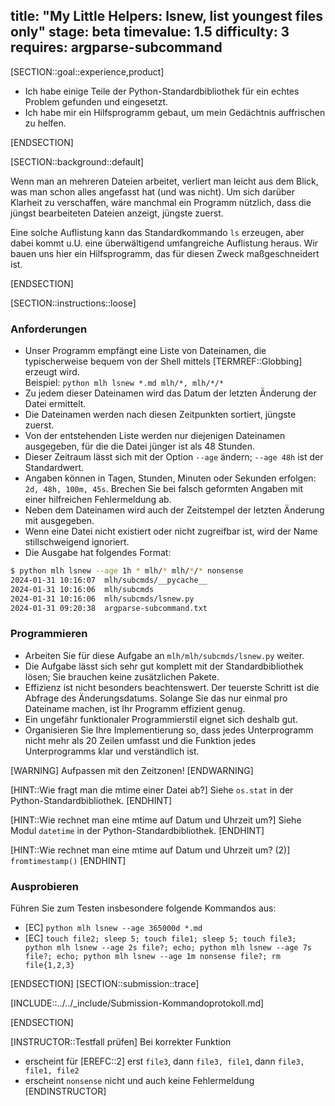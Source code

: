 title: "My Little Helpers: lsnew, list youngest files only"
stage: beta
timevalue: 1.5
difficulty: 3
requires: argparse-subcommand
---

[SECTION::goal::experience,product]

- Ich habe einige Teile der Python-Standardbibliothek für ein echtes Problem gefunden und eingesetzt.
- Ich habe mir ein Hilfsprogramm gebaut, um mein Gedächtnis auffrischen zu helfen.

[ENDSECTION]

[SECTION::background::default]

Wenn man an mehreren Dateien arbeitet, verliert man leicht aus dem Blick, 
was man schon alles angefasst hat (und was nicht).
Um sich darüber Klarheit zu verschaffen, wäre manchmal ein Programm nützlich, 
dass die jüngst bearbeiteten Dateien anzeigt, jüngste zuerst.

Eine solche Auflistung kann das Standardkommando `ls` erzeugen,
aber dabei kommt u.U. eine überwältigend umfangreiche Auflistung heraus.
Wir bauen uns hier ein Hilfsprogramm, das für diesen Zweck maßgeschneidert ist. 

[ENDSECTION]

[SECTION::instructions::loose]

### Anforderungen

- Unser Programm empfängt eine Liste von Dateinamen, die typischerweise bequem 
  von der Shell mittels [TERMREF::Globbing] erzeugt wird.  
  Beispiel: `python mlh lsnew *.md mlh/*, mlh/*/*`
- Zu jedem dieser Dateinamen wird das Datum der letzten Änderung der Datei ermittelt.
- Die Dateinamen werden nach diesen Zeitpunkten sortiert, jüngste zuerst.
- Von der entstehenden Liste werden nur diejenigen Dateinamen ausgegeben,
  für die die Datei jünger ist als 48 Stunden.
- Dieser Zeitraum lässt sich mit der Option `--age` ändern;
  `--age 48h` ist der Standardwert.
- Angaben können in Tagen, Stunden, Minuten oder Sekunden erfolgen: `2d, 48h, 100m, 45s`.
  Brechen Sie bei falsch geformten Angaben mit einer hilfreichen Fehlermeldung ab.
- Neben dem Dateinamen wird auch der Zeitstempel der letzten Änderung mit ausgegeben.
- Wenn eine Datei nicht existiert oder nicht zugreifbar ist, wird der Name stillschweigend ignoriert.
- Die Ausgabe hat folgendes Format:

```bash
$ python mlh lsnew --age 1h * mlh/* mlh/*/* nonsense
2024-01-31 10:16:07  mlh/subcmds/__pycache__
2024-01-31 10:16:06  mlh/subcmds
2024-01-31 10:16:06  mlh/subcmds/lsnew.py
2024-01-31 09:20:38  argparse-subcommand.txt
```


### Programmieren

- Arbeiten Sie für diese Aufgabe an `mlh/mlh/subcmds/lsnew.py` weiter.
- Die Aufgabe lässt sich sehr gut komplett mit der Standardbibliothek lösen;
  Sie brauchen keine zusätzlichen Pakete.
- Effizienz ist nicht besonders beachtenswert.
  Der teuerste Schritt ist die Abfrage des Änderungsdatums.
  Solange Sie das nur einmal pro Dateiname machen, ist Ihr Programm effizient genug.
- Ein ungefähr funktionaler Programmierstil eignet sich deshalb gut.
- Organisieren Sie Ihre Implementierung so, dass jedes Unterprogramm nicht mehr als 20 Zeilen
  umfasst und die Funktion jedes Unterprogramms klar und verständlich ist.

[WARNING]
Aufpassen mit den Zeitzonen!
[ENDWARNING]

[HINT::Wie fragt man die mtime einer Datei ab?]
Siehe `os.stat` in der Python-Standardbibliothek.
[ENDHINT]

[HINT::Wie rechnet man eine mtime auf Datum und Uhrzeit um?]
Siehe Modul `datetime` in der Python-Standardbibliothek.
[ENDHINT]

[HINT::Wie rechnet man eine mtime auf Datum und Uhrzeit um? (2)]
`fromtimestamp()`
[ENDHINT]


### Ausprobieren

Führen Sie zum Testen insbesondere folgende Kommandos aus:

- [EC] `python mlh lsnew --age 365000d *.md`
- [EC] `touch file2; sleep 5; touch file1; sleep 5; touch file3; python mlh lsnew --age 2s file?; echo; python mlh lsnew --age 7s file?; echo; python mlh lsnew --age 1m nonsense file?; rm file{1,2,3}`

[ENDSECTION]
[SECTION::submission::trace]

[INCLUDE::../../_include/Submission-Kommandoprotokoll.md]

[ENDSECTION]

[INSTRUCTOR::Testfall prüfen]
Bei korrekter Funktion

- erscheint für [EREFC::2] erst `file3`, dann `file3, file1`, dann `file3, file1, file2`
- erscheint `nonsense` nicht und auch keine Fehlermeldung
[ENDINSTRUCTOR]
